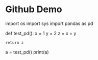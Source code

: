 # Github Demo
import os
import sys
import pandas as pd

def test_pd():
    x = 1
    y = 2
    z = x + y

    return z

a = test_pd()
print(a)
